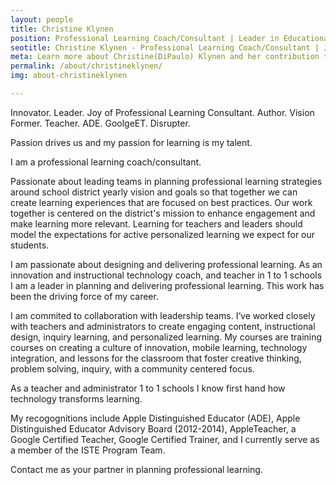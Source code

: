```yaml
---
layout: people
title: Christine Klynen
position: Professional Learning Coach/Consultant | Leader in Educational Technology | United States
seotitle: Christine Klynen - Professional Learning Coach/Consultant | Joy of Professional Learning
meta: Learn more about Christine(DiPaulo) Klynen and her contribution to the Joy of Professional Learning
permalink: /about/christineklynen/
img: about-christineklynen

---
```

Innovator. Leader. Joy of Professional Learning Consultant. Author. Vision Former. Teacher. ADE. GoolgeET. Disrupter. 

Passion drives us and my passion for learning is my talent.

I am a professional learning coach/consultant. 

Passionate about leading teams in planning professional learning strategies around school district yearly vision and goals so that together we can create learning experiences that are focused on best practices. Our work together is centered on the district's mission to enhance engagement and  make learning more relevant. Learning for teachers and leaders should model the expectations for active personalized learning we expect for our students.

I am passionate about designing and delivering professional learning. As an innovation and instructional technology coach, and teacher in 1 to 1 schools I am a leader in planning and delivering professional learning. This work has been the driving force of my career. 

I am commited to collaboration with leadership teams. I‘ve worked closely with teachers and administrators to create engaging content, instructional design, inquiry learning, and personalized learning. My courses are training courses on creating a culture of innovation, mobile learning, technology integration, and lessons for the classroom that foster creative thinking, problem solving, inquiry, with a community centered focus. 

As a teacher and administrator 1 to 1 schools I know first hand how technology transforms learning. 

My recogognitions include Apple Distinguished Educator (ADE), Apple Distinguished Educator Advisory Board (2012-2014), AppleTeacher, a Google Certified Teacher, Google Certified Trainer, and I currently serve as a member of the ISTE Program Team.

Contact me as your partner in planning professional learning. 
